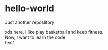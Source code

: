 # hello-world
Just another reposlitory

xds here, I like play basketball and keep fitness.  
Now, I want to learn the code.  
text1
